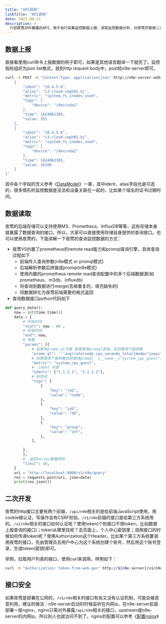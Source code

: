 ```yaml
---
title: "API调用"
linkTitle: "API调用"
date: 2021-06-21
description: >
  介绍夜莺对外暴露的API，用于自行采集监控数据上报、读取监控数据分析、对夜莺页面做二次开发等场景。重点讲解监控数据上报、读取的接口，二次开发相关的接口，在http下的router.go里可以找到所有接口，会简略介绍，需要大家自行翻阅代码。
---
```


## 数据上报

直接看使用curl命令上报数据的例子即可，如果是其他语言翻译一下就完了。监控指标组织为json list格式，放到http request body中，post给n9e-server即可。

```bash
curl -X POST -H "Content-Type: application/json" http://n9e-server-address/v1/n9e/push -d '[
    {
        "ident": "10.4.5.6",
        "alias": "c3-cloud-ceph01.bj",
        "metric": "system_fs_inodes_used",
        "tags": {
            "device": "/dev/vda1"
        },
        "time": 1624062385,
        "value: 351
    },
    {
        "ident": "10.4.5.6",
        "alias": "c3-cloud-ceph01.bj",
        "metric": "system_fs_inodes_used",
        "tags": {
            "device": "/dev/vda2"
        },
        "time": 1624062385,
        "value: 35109
    }
]'
```

其中各个字段的含义参考《[DataModel](/docs/appendix/datamodel/)》一章，其中ident、alias字段也是可选的，很多情形的监控数据是没法和设备关联在一起的，比如某个域名的证书过期时间。


## 数据读取

夜莺的后端存储可以支持使用M3、Prometheus、InfluxDB等等，这些存储本身就暴露了数据查询的接口，所以，大家可以直接使用存储自身提供的查询接口。也可以使用夜莺的，下面讲解一下夜莺的查询监控数据的方式：
- 夜莺V5内置了prometheus的remote read能力和promql查询引擎，具体查询过程如下
    - 前端传入查询参数(n9e模式 or promql模式)
    - 后端解析参数后拼接成promql(n9e模式)
    - 使用内置的prometheus remote read查询配置中的多个后端数据源(如prometheus、m3db、influxdb)
    - 将查询到数据进行merge(去掉重复的，填充缺失的)
    - 将数据转化为夜莺前端需要的格式返回
- 查询数据接口python代码如下
```python
def query_data():
    now = int(time.time())
    data = {
        # 开始时间
        "start": now - 60 ,
        # 结束时间
        "end": now,
        # 参数
        "params": [{
            # 如果有prome_ql代表 直接使用promql查询，否则使用下面参数
            "prome_ql": '''avg(rate(node_cpu_seconds_total{mode="iowait"}[2m])) by (instance) *100''',
            # 如果使用下面参数会拼接成promql  {__name__="system_cpu_guest",ident=~"1.1.1.1|2.2.2.2",job=~"node|db",group=~"inf"}
            "metric": "system_cpu_guest",
            #  ident 列表
            "idents": ["1.1.1.1", "2.2.2.2"],
            # 标签组
            "tags": [
                {
                    "key": "job",
                    "value": "node",
                },
                {
                    "key": "job",
                    "value": "db",
                },
                {
                    "key": "group",
                    "value": "inf",
                },
            ],

        },
        ],
        #  返回series数量限制
        "limit": 10,
    }
    uri = 'http://localhost:8000/v1/n9e/query'
    res = requests.post(uri, json=data)
    print(res.json())


```
## 二次开发

夜莺的http接口主要有两个前缀，`/api/n9e`相关的是给前端JavaScript使用，用cookie做认证，写操作会有CSRF校验。`/v1/n9e`前缀的接口是给第三方系统用的。`/v1/n9e`相关的接口如何认证呢？使用token(个别接口不用token，比如数据上报查询的接口)；token从哪里找呢？去页面上，个人中心密钥里；调用接口的时候如何传递token呢？使用Authorization这个Header。比如某个第三方系统要调用夜莺的接口，先由管理员去用户中心为这个系统创建个账号，然后用这个账号登录，生成token(密钥)即可。

举例，拉取用户列表的接口，使用curl来调用，样例如下：

```bash
curl -H "Authorization: token-from-web-gen" http://${n9e-server}/v1/n9e/users
```

## 接口安全

如果夜莺是部署在公网的，`/v1/n9e`相关的接口有些又没有认证机制，可能会被恶意利用，建议的做法：n9e-server启动的时候监听在内网ip，在n9e-server前面部署一层nginx，nginx只需对外暴露`/api/n9e`相关的接口，upstream是n9e-server的内网ip，所以别人也就访问不到了。nginx的配置可以参考《[配置nginx](/docs/appendix/nginx/)》


